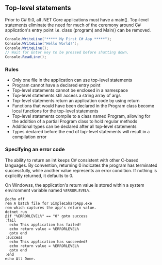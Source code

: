 ## Top-level statements

Prior to C# 9.0, all .NET Core applications must have a main(). Top-level statements eliminate the need for much of the ceremony around C# application's entry point i.e. class (program) and Main() can be removed.

```C#
Console.WriteLine("***** My First C# App *****");
Console.WriteLine("Hello World!");
Console.WriteLine();
// Wait for Enter key to be pressed before shutting down.
Console.ReadLine();
```

### Rules

- Only one file in the application can use top-level statements
- Program cannot have a declared entry point
- Top-level statements cannot be enclosed in a namespace
- Top-level statements still access a string array of args
- Top-level statements return an application code by using return
- Functions that would have been declared in the Program class become local functions for the top-level statements
- Top-level statements compile to a class named Program, allowing for the addition of a partial Program class to hold regular methods
- Additional types can be declared after all top-level statements
- Types declared before the end of top-level statements will result in a compilation error

### Specifying an error code

The ability to return an int keeps C# consistent with other C-based languages. By convention, returning 0 indicates the program has terminated successfully, while another value represents an error condition. If nothing is explicitly returned, it defaults to 0.

On Windowss, the application's return value is stored within a system environment variable named `%ERRORLEVEL%`.

```batch
@echo off
rem A batch file for SimpleCSharpApp.exe
rem which captures the app's return value.
dotnet run
@if "%ERRORLEVEL%" == "0" goto success
:fail
  echo This application has failed!
  echo return value = %ERRORLEVEL%
  goto end
:success
  echo This application has succeeded!
  echo return value = %ERRORLEVEL%
  goto end
:end
echo All Done.
```
